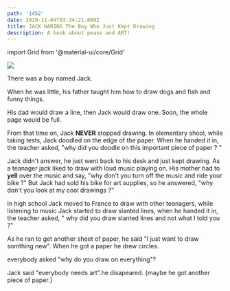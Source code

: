 ```yaml
---
path: '1452'
date: 2019-11-04T03:34:21.609Z
title: JACK HARING The Boy Who Just Kept Drawing
description: A book about pease and ART!
---
```

import Grid from '@material-ui/core/Grid'

<Grid container spacing={3}>
  <Grid item xs={12} sm={6}>
    <img style={{ width: "100%" }} src="/assets/hand-1515910_640.jpg" />
  </Grid>
</Grid>

There was a boy named Jack.

When he was little, his father taught him how to draw dogs and fish and funny things.

His dad would draw a line, then Jack would draw one. Soon, the whole page would be full.

From that time on, Jack **NEVER** stopped drawing. In elementary shool, while taking tests, Jack doodled on the edge of the paper. When he handed it in, the teacher asked, "why did you doodle on this important piece of paper ? "

Jack didn't answer, he just went back to his desk and just kept drawing. As a teanager jack liked to draw with loud music playing on. His mother had to **yell** over the music and say, "why don't you turn off the music and ride your bike ?" But Jack had sold his bike for art supplies, so he answered, "why don't you look at my cool drawings ?"

In high school Jack moved to France to draw with other teanagers, while listening to music Jack started to draw slanted lines, when he handed it in, the teacher asked, " why did you draw slanted lines and not what I told you ?"

As he ran to get another sheet of paper, he said "I just want to draw somthing new". When he got a paper he drew circles.

everybody asked "why do you draw on everything"?

Jack said "everybody needs art".he disapeared. {maybe he got another piece of paper.}
